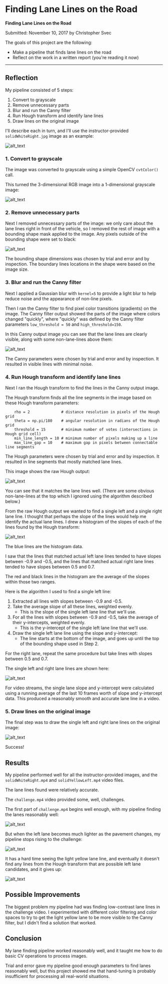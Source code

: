 # **Finding Lane Lines on the Road** 

**Finding Lane Lines on the Road**

Submitted: November 10, 2017 by Christopher Svec

The goals of this project are the following:
* Make a pipeline that finds lane lines on the road
* Reflect on the work in a written report (you're reading it now)


[//]: # (Image References)

[orig]:./writeup-output-files/solidWhiteRight-0-orig.jpg "Original image"
[gray]:./writeup-output-files/solidWhiteRight-1-gray.jpg "Grayscale image"
[graymasked]:./writeup-output-files/solidWhiteRight-2-gray-masked.jpg "Masked grayscale image" 
[canny]:./writeup-output-files/solidWhiteRight-3-canny.jpg "Output of Canny transform"
[hough]:./writeup-output-files/solidWhiteRight-4-hough.jpg "All lines found by Hough transform"
[hough-oneline]:./writeup-output-files/solidWhiteRight-4-hough-oneline.jpg "Output of Hough transform with single line averages"
[histogram]:./writeup-output-files/solidWhiteRight-4-lines.jpg "Histogram of line parameters"
[final]:./writeup-output-files/solidWhiteRight-5-final.jpg "Final image"
[challenge-start]:./writeup-output-files/challenge-0-0-orig-final.jpg "Start of challenge video"
[challenge-bad]:./writeup-output-files/challenge-x31-0-orig-final.jpg "Challenge video starts to go badly"
[challenge-fail]:./writeup-output-files/challenge-fail.jpg "Challenge video fail"

---

## Reflection

My pipeline consisted of 5 steps:

1. Convert to grayscale
2. Remove unnecessary parts
3. Blur and run the Canny filter
4. Run Hough transform and identify lane lines
5. Draw lines on the original image

I'll describe each in turn, and I'll use the instructor-provided `solidWhiteRight.jpg` image as an example:

![alt_text][orig]

### 1. Convert to grayscale

The image was converted to grayscale using a simple OpenCV `cvtColor()` call.

This turned the 3-dimensional RGB image into a 1-dimensional grayscale image:

![alt_text][gray]

### 2. Remove unnecessary parts

Next I removed unnecessary parts of the image: we only care about the lane lines
right in front of the vehicle, so I removed the rest of image with a bounding
shape mask applied to the image. Any pixels outside of the bounding shape were
set to black:

![alt_text][graymasked]

The bounding shape dimensions was chosen by trial and error and by inspection.
The boundary lines locations in the shape were based on the image size.

### 3. Blur and run the Canny filter

Next I applied a Gaussian blur with `kernel=5` to provide a light blur to help
reduce noise and the appearance of non-line pixels.

Then I ran the Canny filter to find pixel color transitions (gradients) on the
image. The Canny filter output showed the parts of the image where colors
changed "quickly", where "quickly" was defined by the Canny filter parameters
`low_threshold = 50` and `high_threshold=150`.

In this Canny output image you can see that the lane lines are clearly visible,
along with some non-lane-lines above them:

![alt_text][canny]

The Canny parameters were chosen by trial and error and by inspection. It
resulted in visible lines with minimal noise.

### 4. Run Hough transform and identify lane lines

Next I ran the Hough transform to find the lines in the Canny output image.

The Hough transform finds all the line segments in the image based on these
Hough transform parameters:
```
    rho = 2              # distance resolution in pixels of the Hough grid
    theta = np.pi/180    # angular resolution in radians of the Hough grid
    threshold = 15       # minimum number of votes (intersections in Hough grid cell)
    min_line_length = 10 # minimum number of pixels making up a line
    max_line_gap = 10    # maximum gap in pixels between connectable line segments
```

The Hough parameters were chosen by trial and error and by inspection. It
resulted in line segments that mostly matched lane lines.

This image shows the raw Hough output:

![alt_text][hough]

You can see that it matches the lane lines well. (There are some obvious
non-lane-lines at the top which I ignored using the algorithm described below.)

From the raw Hough output we wanted to find a single left and a single right
lane line. I thought that perhaps the slope of the lines would help me identify
the actual lane lines. I drew a histogram of the slopes of each of the lines found
by the Hough transform:

![alt_text][histogram]

The blue lines are the histogram data.

I saw that the lines that matched actual left lane lines tended to have slopes
between -0.9 and -0.5, and the lines that matched actual right lane lines tended
to have slopes between 0.5 and 0.7.

The red and black lines in the histogram are the average of the slopes within
those two ranges.

Here is the algorithm I used to find a single left line:

1. Extracted all lines with slopes between -0.9 and -0.5.
2. Take the average slope of all these lines, weighted evenly.
   * This is the slope of the single left lane line that we'll use.
3. For all the lines with slopes between -0.9 and -0.5, take the average of
   their y-intercepts, weighted evenly.
   * This is the y-intercept of the single left lane line that we'll use.
4. Draw the single left lane line using the slope and y-intercept:
   * The line starts at the bottom of the image, and goes up until the top of
     the bounding shape used in Step 2.

For the right lane, repeat the same procedure but take lines with slopes between
0.5 and 0.7.

The single left and right lane lines are shown here:

![alt_text][hough-oneline]

For video streams, the single lane slope and y-intercept were calculated using a
running average of the last 10 frames worth of slope and y-intercept data. This
produced a reasonably smooth and accurate lane line in a video.

### 5. Draw lines on the original image

The final step was to draw the single left and right lane lines on the original
image:

![alt_text][final]

Success!

## Results

My pipeline performed well for all the instructor-provided images, and the
`solidWhiteRight.mp4` and `solidYellowLeft.mp4` video files.

The lane lines found were relatively accurate.

The `challenge.mp4` video provided some, well, challenges.

The first part of `challenge.mp4` begins well enough, with my pipeline finding
the lanes reasonably well:

![alt_text][challenge-start]

But when the left lane becomes much lighter as the pavement changes, my pipeline
stops rising to the challenge:

![alt_text][challenge-bad]

It has a hard time seeing the light yellow lane line, and eventually it doesn't
find any lines from the Hough transform that are possible left lane candidates,
and it gives up:

![alt_text][challenge-fail]

## Possible Improvements

The biggest problem my pipeline had was finding low-contrast lane lines in the
challenge video. I experimented with different color filtering and color spaces
to try to get the light yellow lane to be more visible to the Canny filter, but
I didn't find a solution that worked.

## Conclusion

My lane finding pipeline worked reasonably well, and it taught me how to do
basic CV operations to process images.

Trial and error gave my pipeline good enough parameters to find lanes reasonably
well, but this project showed me that hand-tuning is probably insufficient for
processing all real-world situations.
